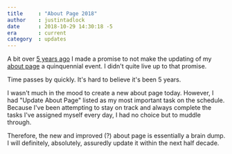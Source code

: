 ```yaml
---
title     : "About Page 2018"
author    : justintadlock
date      : 2018-10-29 14:30:18 -5
era       : current
category  : updates
---
```


A bit over [5 years ago](/archives/2013/02/11/about-page-update) I made a promise to not make the updating of my [about page](/about) a quinquennial event.  I didn't quite live up to that promise.

Time passes by quickly.  It's hard to believe it's been 5 years.

I wasn't much in the mood to create a new about page today.  However, I had "Update About Page" listed as my most important task on the schedule.  Because I've been attempting to stay on track and always complete the tasks I've assigned myself every day, I had no choice but to muddle through.

Therefore, the new and improved (?) about page is essentially a brain dump.  I will definitely, absolutely, assuredly update it within the next half decade.
